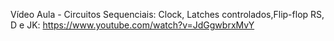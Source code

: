 Vídeo Aula - Circuitos Sequenciais: Clock, Latches controlados,Flip-flop RS, D e JK: https://www.youtube.com/watch?v=JdGgwbrxMvY